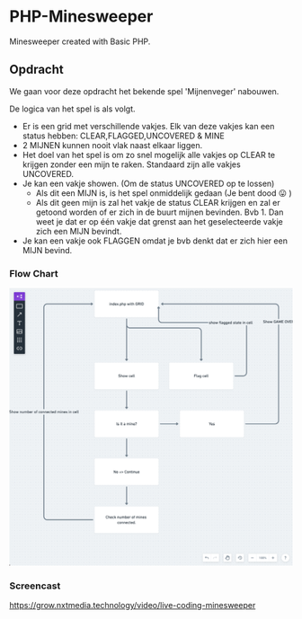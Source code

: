 # PHP-Minesweeper

Minesweeper created with Basic PHP.

## Opdracht
We gaan voor deze opdracht het bekende spel 'Mijnenveger' nabouwen.

De logica van het spel is als volgt.

- Er is een grid met verschillende vakjes. Elk van deze vakjes kan een status hebben: CLEAR,FLAGGED,UNCOVERED & MINE
- 2 MIJNEN kunnen nooit vlak naast elkaar liggen.
- Het doel van het spel is om zo snel mogelijk alle vakjes op CLEAR te krijgen zonder een mijn te raken. Standaard zijn alle vakjes UNCOVERED.
- Je kan een vakje showen.  (Om de status UNCOVERED op te lossen)
    - Als dit een MIJN is, is het spel onmiddelijk gedaan (Je bent dood 😛 )
    - Als dit geen mijn is zal het vakje de status CLEAR krijgen en zal er getoond worden of er zich in de buurt mijnen bevinden. Bvb 1. Dan weet je dat er op één vakje dat grenst aan het geselecteerde vakje zich een MIJN bevindt.
- Je kan een vakje ook FLAGGEN omdat je bvb denkt dat er zich hier een MIJN bevind.

### Flow Chart

![](flow_chart.png)

### Screencast
https://grow.nxtmedia.technology/video/live-coding-minesweeper

